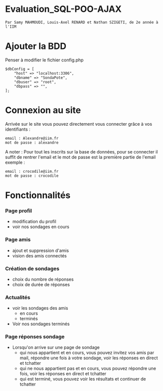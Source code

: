 # Evaluation_SQL-POO-AJAX
`Par Samy MAHMOUDI, Louis-Axel RENARD et Nathan SZIGETI, de 2e année à l'IIM`

# Ajouter la BDD
Penser à modifier le fichier config.php
```
$dbConfig = [   
    "host" => "localhost:3306",  
    "dbname" => "SondaPote",  
    "dbuser" => "root",  
    "dbpass" => "",  
];
```
# Connexion au site

Arrivée sur le site vous pouvez directement vous connecter grâce à vos identifiants :  
```
email : Alexandre@iim.fr      
mot de passe : alexandre
```
 
 A noter : Pour tout les inscrits sur la base de données, pour se connecter il suffit de rentrer l'email et le mot de passe est la première partie de l'email exemple :  
 ```
 email : crocodile@iim.fr       
 mot de passe : crocodile
 ```
 
# Fonctionnalités

### Page profil
* modification du profil
* voir nos sondages en cours

### Page amis
* ajout et suppression d'amis
* vision des amis connectés


### Création de sondages
* choix du nombre de réponses
* choix de durée de réponses

### Actualités
* voir les sondages des amis
  - en cours
  - terminés
* Voir nos sondages terminés

### Page réponses sondage
* Lorsqu'on arrive sur une page de sondage
  - qui nous appartient et en cours, vous pouvez invitez vos amis par mail, répondre une fois à votre sondage, voir les réponses en direct et tchatter
  - qui ne nous appartient pas et en cours, vous pouvez répondre une fois, voir les réponses en direct et tchatter
  - qui est terminé, vous pouvez voir les résultats et continuer de tchatter

